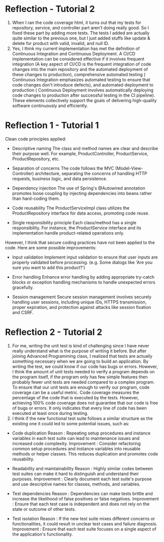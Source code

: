 # Reflection - Tutorial 2
1. When I ran the code coverage html, it turns out that my tests for repository, service, and controller part aren't doing really good. So I fixed these part by adding more tests. The tests I added are actually quite similar to the previous one, but I just added stuffs like update & delete for product with valid, invalid, and null ID.
2. Yes, I think my current implementation has met the definition of Continuous Integration and Continuous Deployment. A  CI/CD implementation can be considered effective if it involves frequent integration (A key aspect of CI/CD is the frequent integration of code changes into the main repository and the automated deployment of these changes to production), comprehensive automated testing ( Continuous Integration emphasizes automated testing to ensure that code changes don't introduce defects), and automated deployment to production ( Continuous Deployment involves automatically deploying code changes to production after successful testing in the CI pipeline). These elements collectively support the goals of delivering high-quality software continuously and efficiently.
# Reflection 1 - Tutorial 1
Clean code principles applied:
- Descriptive naming
The class and method names are clear and describe their purpose well. For example, ProductController, ProductService, ProductRepository, etc.

- Separation of concerns
The code follows the MVC (Model-View-Controller) architecture, separating the concerns of handling HTTP requests, business logic, and data persistence.

- Dependency injection
The use of Spring's @Autowired annotation promotes loose coupling by injecting dependencies into beans rather than hard-coding them.

- Code reusability
The ProductServiceImpl class utilizes the ProductRepository interface for data access, promoting code reuse.

- Single responsibility principle
Each class/method has a single responsibility. For instance, the ProductService interface and its implementation handle product-related operations only.

However, I think that secure coding practices have not been applied to the code.
Here are some possible improvements:
- Input validation
Implement input validation to ensure that user inputs are properly validated before processing. (e.g. Some dialogs like 'Are you sure you want to add this product?')

- Error handling
Enhance error handling by adding appropriate try-catch blocks or exception handling mechanisms to handle unexpected errors gracefully.

- Session management
Secure session management involves securely handling user sessions, including unique IDs, HTTPS transmission, proper expiration, and protection against attacks like session fixation and CSRF.

# Reflection 2 - Tutorial 2
1. For me, writing the unit test is kind of challenging since I have never really understand what is the purpose of writing it before. But after joining Advanced Programming class, I realized that tests are actually something necessary when we are going to build an application. By writing the test, we could know if our code has bugs or errors. However, I think the amount of unit tests needed to verify a program depends on the program itself, if the program only has few simple features then probably fewer unit tests are needed compared to a complex program. To ensure that our unit tests are enough to verify our program, code coverage can be a useful metric. Code coverage measures the percentage of the code that is executed by the tests. However, achieving 100% code coverage does not guarantee that our code is free of bugs or errors. It only indicates that every line of code has been executed at least once during testing.
2.  I think if the new functional test suite follows a similar structure as the existing one it could led to some potential issues, such as:
- Code duplication
Reason : Repeating setup procedures and instance variables in each test suite can lead to maintenance issues and increased code complexity.
Improvement : Consider refactoring common setup procedures and instance variables into reusable methods or helper classes. This reduces duplication and promotes code reusability.

- Readability and maintainability
Reason : Highly similar codes between  test suites can make it hard to distinguish and understand their purposes.
Improvement : Clearly document each test suite's purpose and use descriptive names for classes, methods, and variables.

- Test dependencies
Reason :  Dependencies can make tests brittle and increase the likelihood of false positives or false negatives.
Improvement : Ensure that each test case is independent and does not rely on the state or outcome of other tests. 

- Test isolation 
Reason : If the new test suite mixes different concerns or functionalities, it could result in unclear test cases and failure diagnosis.
Improvement : Ensure that each test suite focuses on a single aspect of the application's functionality.

